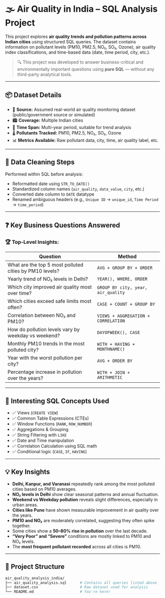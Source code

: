 # 🌫️ Air Quality in India – SQL Analysis Project

This project explores **air quality trends and pollution patterns across Indian cities** using structured SQL queries. The dataset contains information on pollutant levels (PM10, PM2.5, NO₂, SO₂, Ozone), air quality index classifications, and time-based data (date, time period, city, etc.).

> 🔍 This project was developed to answer business-critical and environmentally important questions using **pure SQL** — without any third-party analytical tools.

---

## 📦 Dataset Details

- 📍 **Source:** Assumed real-world air quality monitoring dataset (public/government source or simulated)
- 🏙️ **Coverage:** Multiple Indian cities
- 📅 **Time Span:** Multi-year period, suitable for trend analysis
- 🌡️ **Pollutants Tracked:** PM10, PM2.5, NO₂, SO₂, Ozone
- 📊 **Metrics Available:** Raw pollutant data, city, time, air quality label, etc.

---

## 🧹 Data Cleaning Steps

Performed within SQL before analysis:
- Reformatted date using `STR_TO_DATE()`
- Standardized column names (`air_quality`, `data_value`, `city`, etc.)
- Converted date column to `DATE` datatype
- Renamed ambiguous headers (e.g., `Unique ID` → `unique_id`, `Time Period` → `time_period`)

---

## ❓ Key Business Questions Answered

### 🏆 Top-Level Insights:

| Question                                                                 | Method |
|--------------------------------------------------------------------------|--------|
| What are the top 5 most polluted cities by PM10 levels?                 | `AVG + GROUP BY + ORDER` |
| Yearly trend of NO₂ levels in Delhi?                                    | `YEAR(), WHERE, ORDER` |
| Which city improved air quality most over time?                         | `GROUP BY city, year, air_quality` |
| Which cities exceed safe limits most often?                             | `CASE + COUNT + GROUP BY` |
| Correlation between NO₂ and PM10?                                       | `VIEWS + AGGREGATION + CORRELATION` |
| How do pollution levels vary by weekday vs weekend?                     | `DAYOFWEEK(), CASE` |
| Monthly PM10 trends in the most polluted city?                          | `WITH + HAVING + MONTHNAME()` |
| Year with the worst pollution per city?                                 | `AVG + ORDER BY` |
| Percentage increase in pollution over the years?                        | `WITH + JOIN + ARITHMETIC` |

---

## 📌 Interesting SQL Concepts Used

- ✅ Views (`CREATE VIEW`)
- ✅ Common Table Expressions (CTEs)
- ✅ Window Functions (`RANK`, `ROW_NUMBER`)
- ✅ Aggregations & Grouping
- ✅ String Filtering with `LIKE`
- ✅ Date and Time manipulation
- ✅ Correlation Calculation using SQL math
- ✅ Conditional logic (`CASE`, `IF`, `HAVING`)

---

## 💡 Key Insights

- **Delhi, Kanpur, and Varanasi** repeatedly rank among the most polluted cities based on PM10 averages.
- **NO₂ levels in Delhi** show clear seasonal patterns and annual fluctuation.
- **Weekend vs Weekday pollution** reveals slight differences, especially in urban areas.
- **Cities like Pune** have shown measurable improvement in air quality over the years.
- **PM10 and NO₂** are moderately correlated, suggesting they often spike together.
- Some cities show a **50–80% rise in pollution** over the last decade.
- **“Very Poor” and “Severe”** conditions are mostly linked to PM10 and NO₂ levels.
- The **most frequent pollutant recorded** across all cities is PM10.

---

## 📁 Project Structure

```bash
air_quality_analysis_india/
├── air_quality_analysis.sql      # Contains all queries listed above
├── dataset.csv                   # Raw dataset used for analysis
└── README.md                     # You're here!
